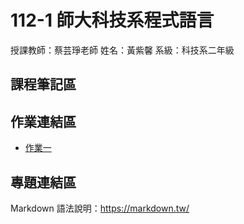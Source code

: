  # 112-1 師大科技系程式語言

授課教師：蔡芸琤老師
姓名：黃紫馨
系級：科技系二年級

## 課程筆記區

## 作業連結區
*  [作業一](https://github.com/tzuhsin07/hsin/blob/main/hw1/.ipynb_checkpoints/covid%E6%8A%98%E7%B7%9A%E5%9C%96.ipynb)
## 專題連結區
Markdown 語法說明：https://markdown.tw/
